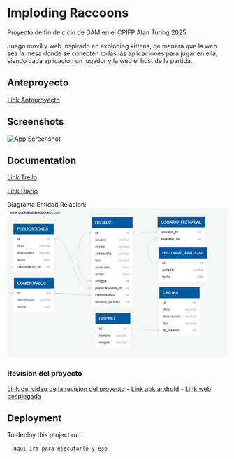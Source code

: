 
# Imploding Raccoons

Proyecto de fin de ciclo de DAM en el CPIFP Alan Turing 2025.

Juego movil y web inspirado en exploding kittens, de manera que la web sea la mesa donde se conecten todas las aplicaciones para jugar en ella, siendo cada aplicacion un jugador y la web el host de la partida.


## Anteproyecto
[Link Anteproyecto](https://docs.google.com/document/d/1dbNNTdb8QzlD5lRAiDT1_BaWJLE6FMgzKpKCUVFwbn4/edit?usp=sharing)

## Screenshots
![App Screenshot](https://via.placeholder.com/468x300?text=App+Screenshot+Here)

## Documentation
[Link Trello](https://trello.com/b/0hjXPQi0/imploding-raccoons)

[Link Diario](https://docs.google.com/document/d/1ykSWTH5ng5t6gG1ch_GlARGJf0C_IkZsw6Mv_BXGNj8/edit?usp=sharing)

Diagrama Entidad Relacion:  
![Diagrama_ER](recursosReadme/image.png) 

### Revision del proyecto
[Link del video de la revision del proyecto](https://drive.google.com/file/d/1wlLvvplchkN1s8ChJj8qEuTx1m5q71qR/view?usp=sharing) -
[Link apk android](https://drive.google.com/file/d/15eNXxm5rMJ-DYa90k89Hx2IW83FckZyU/view?usp=sharing) -
[Link web desplegada](https://imploding-racoons-jxcckvokh-gla2s-projects.vercel.app/) 
 
## Deployment

To deploy this project run

```bash
  aqui ira para ejecutarlo y eso
```
